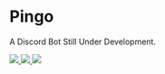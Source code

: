# Pingo
A Discord Bot Still Under Development.

<a href="https://top.gg/bot/903175959975440385">
  <img src="https://top.gg/api/widget/upvotes/903175959975440385.svg">
</a>

<a href="https://top.gg/bot/903175959975440385">
  <img src="https://top.gg/api/widget/owner/903175959975440385.svg">
</a>

<a href="https://top.gg/bot/903175959975440385">
  <img src="https://top.gg/api/widget/servers/903175959975440385.svg">
</a>
